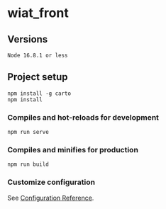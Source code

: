 # wiat_front

## Versions
```
Node 16.8.1 or less
```

## Project setup
```
npm install -g carto
npm install
```

### Compiles and hot-reloads for development
```
npm run serve
```

### Compiles and minifies for production
```
npm run build
```

### Customize configuration
See [Configuration Reference](https://cli.vuejs.org/config/).
